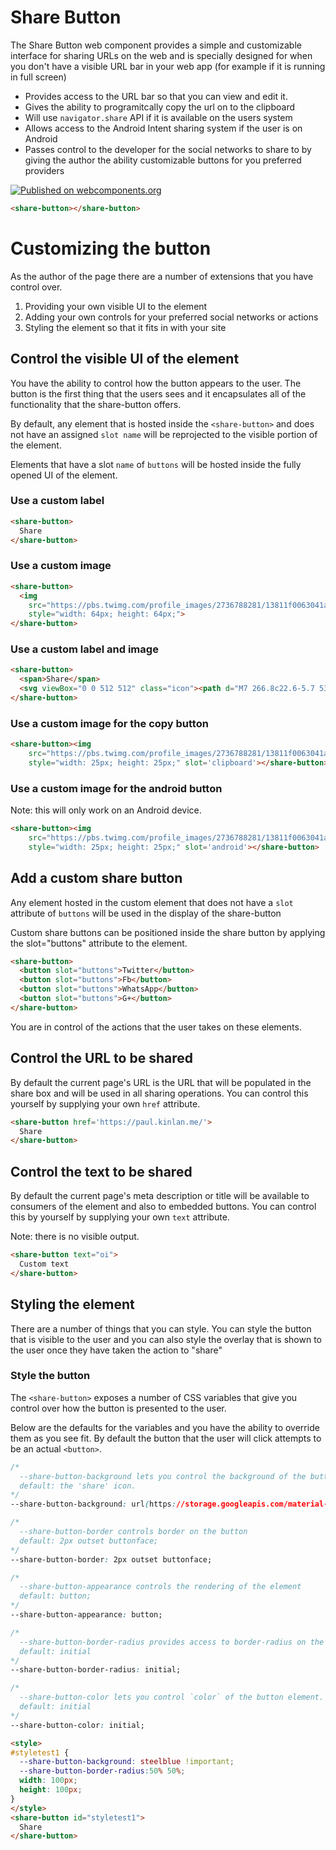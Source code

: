 # Share Button

The Share Button web component provides a simple and customizable interface for
sharing URLs on the web and is specially designed for when you don't have a 
visible URL bar in your web app (for example if it is running in full screen)

* Provides access to the URL bar so that you can view and edit it.
* Gives the ability to programitcally copy the url on to the clipboard
* Will use `navigator.share` API if it is available on the users system
* Allows access to the Android Intent sharing system if the user is on Android
* Passes control to the developer for the social networks to share to by giving
  the author the ability customizable buttons for you preferred providers


[![Published on webcomponents.org](https://img.shields.io/badge/webcomponents.org-published-blue.svg)](https://www.webcomponents.org/element/paulkinlan/share-button)

<!--
```
<custom-element-demo>
  <template>
    <script src="../webcomponentsjs/webcomponents-lite.js"></script>
    <script src="share-button.js"></script>
    <next-code-block></next-code-block>
  </template>
</custom-element-demo>
```
-->
```html
<share-button></share-button>
```

# Customizing the button

As the author of the page there are a number of extensions that you have control
over.

1. Providing your own visible UI to the element
2. Adding your own controls for your preferred social networks or actions
3. Styling the element so that it fits in with your site

## Control the visible UI of the element

You have the ability to control how the button appears to the user. The button
is the first thing that the users sees and it encapsulates all of the
functionality that the share-button offers.

By default, any element that is hosted inside the `<share-button>` and does not
have an assigned `slot name` will be reprojected to the visible portion of
the element.

Elements that have a slot `name` of `buttons` will be hosted inside the fully
opened UI of the element.

### Use a custom label

<!--
```
<custom-element-demo>
  <template>
    <script src="../webcomponentsjs/webcomponents-lite.js"></script>
    <script src="share-button.js"></script>
    <next-code-block></next-code-block>
  </template>
</custom-element-demo>
```
-->
```html
<share-button>
  Share
</share-button>
```

### Use a custom image
<!--
```
<custom-element-demo>
  <template>
    <script src="../webcomponentsjs/webcomponents-lite.js"></script>
    <script src="share-button.js"></script>
    <next-code-block></next-code-block>
  </template>
</custom-element-demo>
```
-->
```html
<share-button>
  <img 
    src="https://pbs.twimg.com/profile_images/2736788281/13811f0063041a72d7ea6ede7b89fedd_400x400.png" 
    style="width: 64px; height: 64px;">
</share-button>
```

### Use a custom label and image

<!--
```
<custom-element-demo>
  <template>
    <script src="../webcomponentsjs/webcomponents-lite.js"></script>
    <script src="share-button.js"></script>
    <next-code-block></next-code-block>
  </template>
</custom-element-demo>
```
-->
```html
<share-button>
  <span>Share</span>
  <svg viewBox="0 0 512 512" class="icon"><path d="M7 266.8c22.6-5.7 53.3-13.4 107-14.8-1.4-3-2.8-6-4-9.2-21-.2-85.4 2.8-107.5 8.2H2c-.6 0-1.3-.4-1.5-1.2-.2-1 .4-1.8 1.3-2 21.8-5.4 84.8-8.4 107-8.3-5-14.8-7.2-31.7-7.2-50.6 0-33.6 10.5-46.2 24.5-64-10.6-38.3 4-64.4 4-64.4s22.5-4.7 65 25.8c23.2-9.8 84.7-10.7 113.8-2.2 18-11.8 50.6-28.5 63.8-23.8 3.6 5.7 11.3 22.5 4.7 59.3 4.5 8 27.7 25.3 27.8 74-.2 18-2 33-5.6 45.8 55.6-.4 88.2 4 110.8 8.3.8.2 1.4 1 1.3 2-.2.7-1 1.3-1.6 1.3h-.5c-22.4-4-55.2-8.7-111-8.2-1 3.3-2 6.4-3.3 9.3 19 .7 71.2 2.8 113.8 15.8 1 .3 1.4 1.2 1 2 0 .8-.7 1.2-1.4 1.2h-.5c-43-13.2-96.5-15-114.2-15.6-15.4 34-47 46.6-98.3 51.8 16.6 10.5 21.3 23.6 21.3 59 0 35.5-.5 40.2-.3 48.4 0 13.4 19.7 19.8 19 24-.7 4.4-16.4 3.7-23.7 1-20.8-7-18.7-24.4-18.7-24.4l-.6-47.4s1.4-25.5-8-25.5V420c0 16.8 11.8 22 11.8 28 0 10.8-21.6-1-28.2-7.6-10-10-9-31.7-8.7-48.8.2-16.4-.2-52.5-.2-52.5l-6.8.3s3 78.7-3.6 93c-8.3 18.4-33.5 24.8-33.5 16.4 0-5.7 6.3-4 9.8-16.5 3-10.8 2-91 2-91s-8.2 4.8-8.2 19.8l-.2 57.8c0 14.8-20.8 23-31 23-5 0-11.3 0-11.3-2.8 0-6.8 19.2-10.8 19.2-25l-.3-43.8s-9.7 1.7-23.4 1.7c-34.6 0-45.6-22.2-50.8-34.6-6.8-16-15.6-23.7-25-29.7-5.7-3.7-7-8-.4-9.4 30.7-5.7 38.5 34.8 59 41.3 14.6 4.6 33.4 2.6 42.7-3.5 1.4-12.3 10.3-23 17.7-28.6-52-5-83-23-99-52-54.4 1.2-85.3 9-108 14.6L3 271.2h-.4c-.8 0-1.5-.5-1.6-1.2-.3-1 .3-1.8 1.2-2l4.8-1.2z"></path></svg>
</share-button>
```

### Use a custom image for the copy button
<!--
```
<custom-element-demo>
  <template>
    <script src="../webcomponentsjs/webcomponents-lite.js"></script>
    <script src="share-button.js"></script>
    <next-code-block></next-code-block>
  </template>
</custom-element-demo>
```
-->
```html
<share-button><img 
    src="https://pbs.twimg.com/profile_images/2736788281/13811f0063041a72d7ea6ede7b89fedd_400x400.png" 
    style="width: 25px; height: 25px;" slot='clipboard'></share-button>
```

### Use a custom image for the android button
Note: this will only work on an Android device.

<!--
```
<custom-element-demo>
  <template>
    <script src="../webcomponentsjs/webcomponents-lite.js"></script>
    <script src="share-button.js"></script>
    <next-code-block></next-code-block>
  </template>
</custom-element-demo>
```
-->
```html
<share-button><img 
    src="https://pbs.twimg.com/profile_images/2736788281/13811f0063041a72d7ea6ede7b89fedd_400x400.png" 
    style="width: 25px; height: 25px;" slot='android'></share-button>
```

## Add a custom share button

Any element hosted in the custom element that does not have a `slot` attribute
of `buttons` will be used in the display of the share-button

Custom share buttons can be positioned inside the share button by applying 
the slot="buttons" attribute to the element.
<!--
```
<custom-element-demo>
  <template>
    <script src="../webcomponentsjs/webcomponents-lite.js"></script>
    <script src="share-button.js"></script>
    <next-code-block></next-code-block>
  </template>
</custom-element-demo>
```
-->
```html
<share-button>
  <button slot="buttons">Twitter</button>
  <button slot="buttons">Fb</button>
  <button slot="buttons">WhatsApp</button>
  <button slot="buttons">G+</button>
</share-button>
```

You are in control of the actions that the user takes on these elements.

## Control the URL to be shared

By default the current page's URL is the URL that will be populated in the
share box and will be used in all sharing operations. You can control this 
yourself by supplying your own `href` attribute.

<!--
```
<custom-element-demo>
  <template>
    <script src="../webcomponentsjs/webcomponents-lite.js"></script>
    <script src="share-button.js"></script>
    <next-code-block></next-code-block>
  </template>
</custom-element-demo>
```
-->
```html
<share-button href='https://paul.kinlan.me/'>
  Share
</share-button>
```

## Control the text to be shared

By default the current page's meta description or title will be available to
consumers of the element and also to embedded buttons. You can control this by
yourself by supplying your own `text` attribute.

Note: there is no visible output.
<!--
```
<custom-element-demo>
  <template>
    <script src="../webcomponentsjs/webcomponents-lite.js"></script>
    <script src="share-button.js"></script>
    <next-code-block></next-code-block>
  </template>
</custom-element-demo>
```
-->
```html
<share-button text="oi">
  Custom text
</share-button>
```


## Styling the element

There are a number of things that you can style. You can style the button
that is visible to the user and you can also style the overlay that is shown
to the user once they have taken the action to "share"

### Style the button

The `<share-button>` exposes a number of CSS variables that give you control
over how the button is presented to the user.

Below are the defaults for the variables and you have the ability to override
them as you see fit. By default the button that the user will click attempts
to be an actual `<button>`.

```css
/* 
  --share-button-background lets you control the background of the button
  default: the 'share' icon.
*/
--share-button-background: url(https://storage.googleapis.com/material-icons/external-assets/v4/icons/svg/ic_share_black_24px.svg) center/18px no-repeat;

/* 
  --share-button-border controls border on the button
  default: 2px outset buttonface;
*/
--share-button-border: 2px outset buttonface;

/* 
  --share-button-appearance controls the rendering of the element
  default: button;
*/
--share-button-appearance: button;

/* 
  --share-button-border-radius provides access to border-radius on the button
  default: initial
*/
--share-button-border-radius: initial;

/* 
  --share-button-color lets you control `color` of the button element.
  default: initial
*/
--share-button-color: initial;
```

<!--
```
<custom-element-demo>
  <template>
    <script src="../webcomponentsjs/webcomponents-lite.js"></script>
    <script src="share-button.js"></script>
    <next-code-block></next-code-block>
  </template>
</custom-element-demo>
```
-->
```html
<style>
#styletest1 {
  --share-button-background: steelblue !important;
  --share-button-border-radius:50% 50%;
  width: 100px;
  height: 100px;
}
</style>
<share-button id="styletest1">
  Share
</share-button>
```